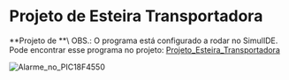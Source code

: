 # Projeto de Esteira Transportadora
 **Projeto de **\ 
OBS.: O programa está configurado a rodar no SimulIDE. Pode encontrar esse programa no projeto: [Projeto_Esteira_Transportadora](https://github.com/JoselhoAmaral/Projeto-Esteira-Transportadora.git)

![Alarme_no_PIC18F4550](https://github.com/user-attachments/assets/a313c406-79ed-4d76-8697-a001890c83d1)
